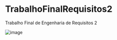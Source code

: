 # TrabalhoFinalRequisitos2
Trabalho Final de Engenharia de Requisitos 2

![image](https://github.com/user-attachments/assets/d06e0d5b-dd11-4175-b8bd-fbf3ce2021b4)
